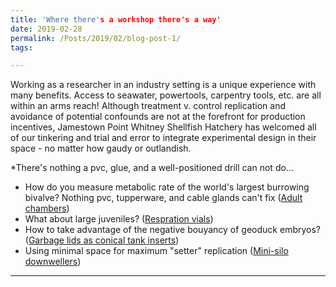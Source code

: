 ```yaml
---
title: 'Where there's a workshop there's a way'
date: 2019-02-28
permalink: /Posts/2019/02/blog-post-1/
tags:

---
```


Working as a researcher in an industry setting is a unique experience with many benefits.
Access to seawater, powertools, carpentry tools, etc. are all within an arms reach!
Although treatment v. control replication and avoidance of potential confounds are not at the forefront for
production incentives, Jamestown Point Whitney Shellfish Hatchery has welcomed all of our tinkering
and trial and error to integrate experimental design in their space - no matter how gaudy or outlandish.

*There's nothing a pvc, glue, and a well-positioned drill can not do...
  * How do you measure metabolic rate of the world's largest burrowing bivalve?
Nothing pvc, tupperware, and cable glands can't fix
([Adult chambers](https://SamGurr.github.io/image/adult_chambers.jpg))
  * What about large juveniles?
([Respration vials](https://SamGurr.github.io/image/resp_chambers.jpg))
  * How to take advantage of the negative bouyancy of geoduck embryos?
([Garbage lids as conical tank inserts](https://SamGurr.github.io/image/hatch_setup.jpg))
  * Using minimal space for maximum "setter" replication
([Mini-silo downwellers](https://SamGurr.github.io/image/mini_silos.jpg))


------
